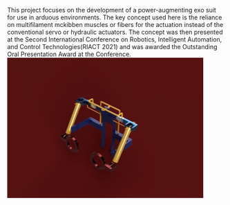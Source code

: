This project focuses on the development of a power-augmenting exo suit for use in arduous environments. The key concept used here is the reliance on multifilament mckibben muscles or fibers for the actuation  instead of the conventional servo or hydraulic actuators. 
The concept was then presented at the Second International Conference on Robotics, Intelligent Automation, and Control Technologies(RIACT 2021) and was awarded the Outstanding Oral Presentation Award at the Conference.
![Project Image](mage.jpg)
